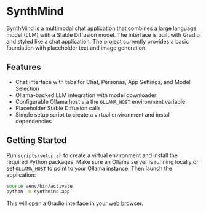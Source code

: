 # SynthMind

SynthMind is a multimodal chat application that combines a large language model (LLM) with a Stable Diffusion model. The interface is built with Gradio and styled like a chat application. The project currently provides a basic foundation with placeholder text and image generation.

## Features

- Chat interface with tabs for Chat, Personas, App Settings, and Model Selection
- Ollama-backed LLM integration with model downloader
- Configurable Ollama host via the `OLLAMA_HOST` environment variable
- Placeholder Stable Diffusion calls
- Simple setup script to create a virtual environment and install dependencies

## Getting Started

Run `scripts/setup.sh` to create a virtual environment and install the required Python packages.
Make sure an Ollama server is running locally or set `OLLAMA_HOST` to point to your Ollama instance.
Then launch the application:

```bash
source venv/bin/activate
python -m synthmind.app
```

This will open a Gradio interface in your web browser.
